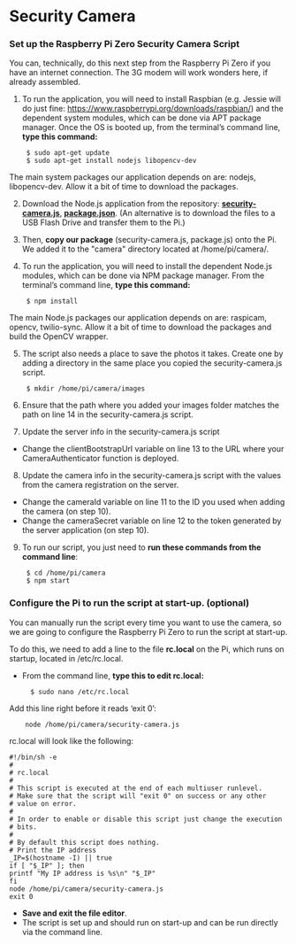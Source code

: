 # Security Camera
### Set up the Raspberry Pi Zero Security Camera Script

You can, technically, do this next step from the Raspberry Pi Zero if you have an internet connection. The 3G modem will work wonders here, if already assembled.

1. To run the application, you will need to install Raspbian (e.g. Jessie will do just fine: https://www.raspberrypi.org/downloads/raspbian/) and the dependent system modules, which can be done via APT package manager. Once the OS is booted up, from the terminal’s command line, **type this command:**

        $ sudo apt-get update
        $ sudo apt-get install nodejs libopencv-dev

The main system packages our application depends on are: nodejs, libopencv-dev. Allow it a bit of time to download the packages.

2. Download the Node.js application from the repository: **[security-camera.js](../pi/security-camera.js)**, **[package.json](../pi/package.json)**. (An alternative is to download the files to a USB Flash Drive and transfer them to the Pi.)
3. Then, **copy our package** (security-camera.js, package.js) onto the Pi. We added it to the "camera" directory located at /home/pi/camera/.
4. To run the application, you will need to install the dependent Node.js modules, which can be done via NPM package manager. From the terminal’s command line, **type this command:**

        $ npm install

The main Node.js packages our application depends on are: raspicam, opencv, twilio-sync. Allow it a bit of time to download the packages and build the OpenCV wrapper.

5. The script also needs a place to save the photos it takes. Create one by adding a directory in the same place you copied the security-camera.js script.

        $ mkdir /home/pi/camera/images

6. Ensure that the path where you added your images folder matches the path on line 14 in the security-camera.js script.
7. Update the server info in the security-camera.js script
  - Change the clientBootstrapUrl variable on line 13 to the URL where your CameraAuthenticator function is deployed.
8. Update the camera info in the security-camera.js script with the values from the camera registration on the server.
  - Change the cameraId variable on line 11 to the ID you used when adding the camera (on step 10).
  - Change the cameraSecret variable on line 12 to the token generated by the server application (on step 10).
9. To run our script, you just need to **run these commands from the command line**:

        $ cd /home/pi/camera
        $ npm start

### Configure the Pi to run the script at start-up. (optional)

You can manually run the script every time you want to use the camera, so we are going to configure the Raspberry Pi Zero to run the script at start-up.

To do this, we need to add a line to the file **rc.local** on the Pi, which runs on startup, located in /etc/rc.local.

* From the command line, **type this to edit rc.local:**

        $ sudo nano /etc/rc.local

Add this line right before it reads ‘exit 0’:

        node /home/pi/camera/security-camera.js

rc.local will look like the following:

    #!/bin/sh -e
    #
    # rc.local
    #
    # This script is executed at the end of each multiuser runlevel.
    # Make sure that the script will "exit 0" on success or any other
    # value on error.
    #
    # In order to enable or disable this script just change the execution
    # bits.
    #
    # By default this script does nothing.
    # Print the IP address
    _IP=$(hostname -I) || true
    if [ "$_IP" ]; then
    printf "My IP address is %s\n" "$_IP"
    fi
    node /home/pi/camera/security-camera.js
    exit 0

* **Save and exit the file editor**.
* The script is set up and should run on start-up and can be run directly via the command line.
